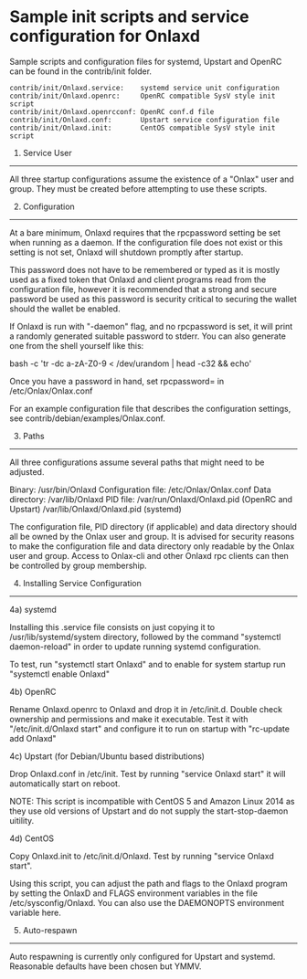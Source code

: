 Sample init scripts and service configuration for Onlaxd
==========================================================

Sample scripts and configuration files for systemd, Upstart and OpenRC
can be found in the contrib/init folder.

    contrib/init/Onlaxd.service:    systemd service unit configuration
    contrib/init/Onlaxd.openrc:     OpenRC compatible SysV style init script
    contrib/init/Onlaxd.openrcconf: OpenRC conf.d file
    contrib/init/Onlaxd.conf:       Upstart service configuration file
    contrib/init/Onlaxd.init:       CentOS compatible SysV style init script

1. Service User
---------------------------------

All three startup configurations assume the existence of a "Onlax" user
and group.  They must be created before attempting to use these scripts.

2. Configuration
---------------------------------

At a bare minimum, Onlaxd requires that the rpcpassword setting be set
when running as a daemon.  If the configuration file does not exist or this
setting is not set, Onlaxd will shutdown promptly after startup.

This password does not have to be remembered or typed as it is mostly used
as a fixed token that Onlaxd and client programs read from the configuration
file, however it is recommended that a strong and secure password be used
as this password is security critical to securing the wallet should the
wallet be enabled.

If Onlaxd is run with "-daemon" flag, and no rpcpassword is set, it will
print a randomly generated suitable password to stderr.  You can also
generate one from the shell yourself like this:

bash -c 'tr -dc a-zA-Z0-9 < /dev/urandom | head -c32 && echo'

Once you have a password in hand, set rpcpassword= in /etc/Onlax/Onlax.conf

For an example configuration file that describes the configuration settings,
see contrib/debian/examples/Onlax.conf.

3. Paths
---------------------------------

All three configurations assume several paths that might need to be adjusted.

Binary:              /usr/bin/Onlaxd
Configuration file:  /etc/Onlax/Onlax.conf
Data directory:      /var/lib/Onlaxd
PID file:            /var/run/Onlaxd/Onlaxd.pid (OpenRC and Upstart)
                     /var/lib/Onlaxd/Onlaxd.pid (systemd)

The configuration file, PID directory (if applicable) and data directory
should all be owned by the Onlax user and group.  It is advised for security
reasons to make the configuration file and data directory only readable by the
Onlax user and group.  Access to Onlax-cli and other Onlaxd rpc clients
can then be controlled by group membership.

4. Installing Service Configuration
-----------------------------------

4a) systemd

Installing this .service file consists on just copying it to
/usr/lib/systemd/system directory, followed by the command
"systemctl daemon-reload" in order to update running systemd configuration.

To test, run "systemctl start Onlaxd" and to enable for system startup run
"systemctl enable Onlaxd"

4b) OpenRC

Rename Onlaxd.openrc to Onlaxd and drop it in /etc/init.d.  Double
check ownership and permissions and make it executable.  Test it with
"/etc/init.d/Onlaxd start" and configure it to run on startup with
"rc-update add Onlaxd"

4c) Upstart (for Debian/Ubuntu based distributions)

Drop Onlaxd.conf in /etc/init.  Test by running "service Onlaxd start"
it will automatically start on reboot.

NOTE: This script is incompatible with CentOS 5 and Amazon Linux 2014 as they
use old versions of Upstart and do not supply the start-stop-daemon uitility.

4d) CentOS

Copy Onlaxd.init to /etc/init.d/Onlaxd. Test by running "service Onlaxd start".

Using this script, you can adjust the path and flags to the Onlaxd program by
setting the OnlaxD and FLAGS environment variables in the file
/etc/sysconfig/Onlaxd. You can also use the DAEMONOPTS environment variable here.

5. Auto-respawn
-----------------------------------

Auto respawning is currently only configured for Upstart and systemd.
Reasonable defaults have been chosen but YMMV.
